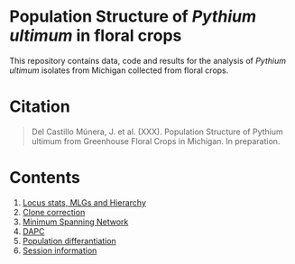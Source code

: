 # Population Structure of *Pythium ultimum* in floral crops

This repository contains data, code and results for the analysis of *Pythium ultimum* isolates from Michigan collected from floral crops.

Citation
========
> Del Castillo Múnera, J. et al. (XXX). Population Structure of Pythium ultimum from Greenhouse Floral Crops in Michigan. In preparation.

Contents
========
1. [Locus stats, MLGs and Hierarchy](analysis/Pythium_popgen.md)
2. [Clone correction](analysis/Clone_correction.md)
3. [Minimum Spanning Network]()
3. [DAPC]()
4. [Population differantiation]()
5. [Session information]()